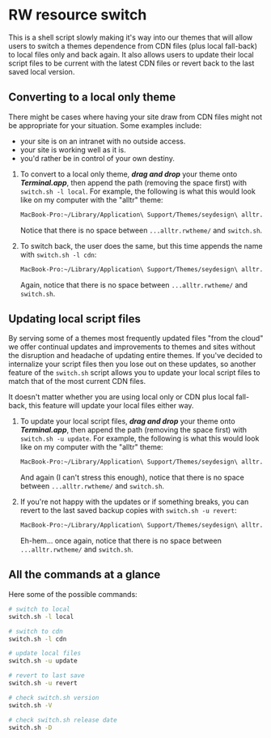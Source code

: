 # RW resource switch

This is a shell script slowly making it's way into our themes that will allow users to switch a themes dependence from CDN files (plus local fall-back) to local files only and back again. It also allows users to update their local script files to be current with the latest CDN files or revert back to the last saved local version.

## Converting to a local only theme

There might be cases where having your site draw from CDN files might not be appropriate for your situation. Some examples include: 

- your site is on an intranet with no outside access. 
- your site is working well as it is.
- you'd rather be in control of your own destiny.


1. To convert to a local only theme, ***drag and drop*** your theme onto ***Terminal.app***, then append the path (removing the space first) with `switch.sh -l local`. For example, the following is what this would look like on my computer with the "alltr" theme:

	```bash
	MacBook-Pro:~/Library/Application\ Support/Themes/seydesign\ alltr.rwtheme/switch.sh -l local
	```

	Notice that there is no space between `...alltr.rwtheme/` and `switch.sh`.

2. To switch back, the user does the same, but this time appends the name with `switch.sh -l cdn`:

	```bash
	MacBook-Pro:~/Library/Application\ Support/Themes/seydesign\ alltr.rwtheme/switch.sh -l cdn
	```

	Again, notice that there is no space between `...alltr.rwtheme/` and `switch.sh`.

## Updating local script files

By serving some of a themes most frequently updated files "from the cloud" we offer continual updates and improvements to themes and sites without the disruption and headache of updating entire themes. If you've decided to internalize your script files then you lose out on these updates, so another feature of the `switch.sh` script allows you to update your local script files to match that of the most current CDN files.

It doesn't matter whether you are using local only or CDN plus local fall-back, this feature will update your local files either way.

1. To update your local script files, ***drag and drop*** your theme onto ***Terminal.app***, then append the path (removing the space first) with `switch.sh -u update`. For example, the following is what this would look like on my computer with the "alltr" theme:

	```bash
	MacBook-Pro:~/Library/Application\ Support/Themes/seydesign\ alltr.rwtheme/switch.sh -u update
	```

	And again (I can't stress this enough), notice that there is no space between `...alltr.rwtheme/` and `switch.sh`.

2. If you're not happy with the updates or if something breaks, you can revert to the last saved backup copies with `switch.sh -u revert`:

	```bash
	MacBook-Pro:~/Library/Application\ Support/Themes/seydesign\ alltr.rwtheme/switch.sh -u revert
	```

	Eh-hem... once again, notice that there is no space between `...alltr.rwtheme/` and `switch.sh`.

## All the commands at a glance

Here some of the possible commands:

```bash
# switch to local
switch.sh -l local

# switch to cdn
switch.sh -l cdn

# update local files
switch.sh -u update

# revert to last save
switch.sh -u revert

# check switch.sh version 
switch.sh -V

# check switch.sh release date
switch.sh -D
```

